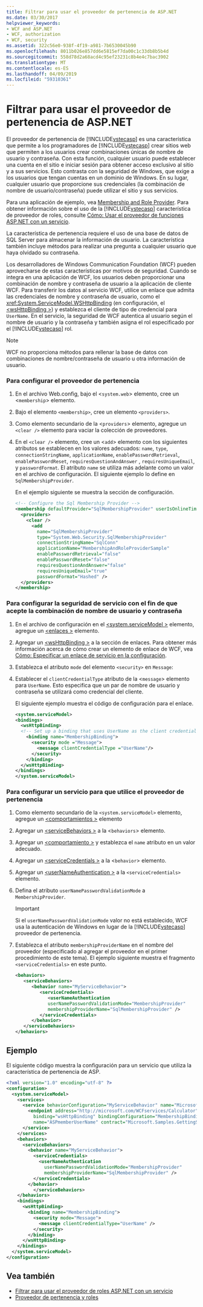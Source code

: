 ```yaml
---
title: Filtrar para usar el proveedor de pertenencia de ASP.NET
ms.date: 03/30/2017
helpviewer_keywords:
- WCF and ASP.NET
- WCF, authorization
- WCF, security
ms.assetid: 322c56e0-938f-4f19-a981-7b6530045b90
ms.openlocfilehash: 8011b026e857dd6e5815ef7da00c1c33db8b5b4d
ms.sourcegitcommit: 558d78d2a68acd4c95ef23231c8b4e4c7bac3902
ms.translationtype: MT
ms.contentlocale: es-ES
ms.lasthandoff: 04/09/2019
ms.locfileid: "59310361"
---
```

# <a name="how-to-use-the-aspnet-membership-provider"></a>Filtrar para usar el proveedor de pertenencia de ASP.NET
El proveedor de pertenencia de [!INCLUDE[vstecasp](../../../../includes/vstecasp-md.md)] es una característica que permite a los programadores de [!INCLUDE[vstecasp](../../../../includes/vstecasp-md.md)] crear sitios web que permiten a los usuarios crear combinaciones únicas de nombre de usuario y contraseña. Con esta función, cualquier usuario puede establecer una cuenta en el sitio e iniciar sesión para obtener acceso exclusivo al sitio y a sus servicios. Esto contrasta con la seguridad de Windows, que exige a los usuarios que tengan cuentas en un dominio de Windows. En su lugar, cualquier usuario que proporcione sus credenciales (la combinación de nombre de usuario/contraseña) puede utilizar el sitio y sus servicios.  
  
 Para una aplicación de ejemplo, vea [Membership and Role Provider](../../../../docs/framework/wcf/samples/membership-and-role-provider.md). Para obtener información sobre el uso de la [!INCLUDE[vstecasp](../../../../includes/vstecasp-md.md)] característica de proveedor de roles, consulte [Cómo: Usar el proveedor de funciones ASP.NET con un servicio](../../../../docs/framework/wcf/feature-details/how-to-use-the-aspnet-role-provider-with-a-service.md).  
  
 La característica de pertenencia requiere el uso de una base de datos de SQL Server para almacenar la información de usuario. La característica también incluye métodos para realizar una pregunta a cualquier usuario que haya olvidado su contraseña.  
  
 Los desarrolladores de Windows Communication Foundation (WCF) pueden aprovecharse de estas características por motivos de seguridad. Cuando se integra en una aplicación de WCF, los usuarios deben proporcionar una combinación de nombre y contraseña de usuario a la aplicación de cliente WCF. Para transferir los datos al servicio WCF, utilice un enlace que admita las credenciales de nombre y contraseña de usuario, como el <xref:System.ServiceModel.WSHttpBinding> (en configuración, el [ \<wsHttpBinding >](../../../../docs/framework/configure-apps/file-schema/wcf/wshttpbinding.md)) y establezca el cliente de tipo de credencial para `UserName`. En el servicio, la seguridad de WCF autentica al usuario según el nombre de usuario y la contraseña y también asigna el rol especificado por el [!INCLUDE[vstecasp](../../../../includes/vstecasp-md.md)] rol.  
  
> [!NOTE]
>  WCF no proporciona métodos para rellenar la base de datos con combinaciones de nombre/contraseña de usuario u otra información de usuario.  
  
### <a name="to-configure-the-membership-provider"></a>Para configurar el proveedor de pertenencia  
  
1. En el archivo Web.config, bajo el <`system.web`> elemento, cree un <`membership`> elemento.  
  
2. Bajo el elemento `<membership>`, cree un elemento `<providers>`.  
  
3. Como elemento secundario de la <`providers`> elemento, agregue un `<clear />` elemento para vaciar la colección de proveedores.  
  
4. En el `<clear />` elemento, cree un <`add`> elemento con los siguientes atributos se establecen en los valores adecuados: `name`, `type`, `connectionStringName`, `applicationName`, `enablePasswordRetrieval`, `enablePasswordReset`, `requiresQuestionAndAnswer` , `requiresUniqueEmail`, y `passwordFormat`. El atributo `name` se utiliza más adelante como un valor en el archivo de configuración. El siguiente ejemplo lo define en `SqlMembershipProvider`.  
  
     En el ejemplo siguiente se muestra la sección de configuración.  
  
    ```xml  
    <!-- Configure the Sql Membership Provider -->  
    <membership defaultProvider="SqlMembershipProvider" userIsOnlineTimeWindow="15">  
      <providers>  
        <clear />  
          <add   
            name="SqlMembershipProvider"   
            type="System.Web.Security.SqlMembershipProvider"   
            connectionStringName="SqlConn"  
            applicationName="MembershipAndRoleProviderSample"  
            enablePasswordRetrieval="false"  
            enablePasswordReset="false"  
            requiresQuestionAndAnswer="false"  
            requiresUniqueEmail="true"  
            passwordFormat="Hashed" />  
      </providers>  
    </membership>  
    ```  
  
### <a name="to-configure-service-security-to-accept-the-user-namepassword-combination"></a>Para configurar la seguridad de servicio con el fin de que acepte la combinación de nombre de usuario y contraseña  
  
1. En el archivo de configuración en el [ \<system.serviceModel >](../../../../docs/framework/configure-apps/file-schema/wcf/system-servicemodel.md) elemento, agregue un [ \<enlaces >](../../../../docs/framework/configure-apps/file-schema/wcf/bindings.md) elemento.  
  
2. Agregar un [ \<wsHttpBinding >](../../../../docs/framework/configure-apps/file-schema/wcf/wshttpbinding.md) a la sección de enlaces. Para obtener más información acerca de cómo crear un elemento de enlace de WCF, vea [Cómo: Especificar un enlace de servicio en la configuración](../../../../docs/framework/wcf/how-to-specify-a-service-binding-in-configuration.md).  
  
3. Establezca el atributo `mode` del elemento `<security>` en `Message`:  
  
4. Establecer el `clientCredentialType` atributo de la <`message`> elemento para `UserName`. Esto especifica que un par de nombre de usuario y contraseña se utilizará como credencial del cliente.  
  
     El siguiente ejemplo muestra el código de configuración para el enlace.  
  
    ```xml  
    <system.serviceModel>  
    <bindings>  
      <wsHttpBinding>  
      <!-- Set up a binding that uses UserName as the client credential type -->  
        <binding name="MembershipBinding">  
          <security mode ="Message">  
            <message clientCredentialType ="UserName"/>  
          </security>  
        </binding>  
      </wsHttpBinding>  
    </bindings>  
    </system.serviceModel>  
    ```  
  
### <a name="to-configure-a-service-to-use-the-membership-provider"></a>Para configurar un servicio para que utilice el proveedor de pertenencia  
  
1. Como elemento secundario de la `<system.serviceModel>` elemento, agregue un [ \<comportamientos >](../../../../docs/framework/configure-apps/file-schema/wcf/behaviors.md) elemento  
  
2. Agregar un [ \<serviceBehaviors >](../../../../docs/framework/configure-apps/file-schema/wcf/servicebehaviors.md) a la <`behaviors`> elemento.  
  
3. Agregar un [ \<comportamiento >](../../../../docs/framework/configure-apps/file-schema/wcf/behavior-of-endpointbehaviors.md) y establezca el `name` atributo en un valor adecuado.  
  
4. Agregar un [ \<serviceCredentials >](../../../../docs/framework/configure-apps/file-schema/wcf/servicecredentials.md) a la <`behavior`> elemento.  
  
5. Agregar un [ \<userNameAuthentication >](../../../../docs/framework/configure-apps/file-schema/wcf/usernameauthentication.md) a la `<serviceCredentials>` elemento.  
  
6. Defina el atributo `userNamePasswordValidationMode` a `MembershipProvider`.  
  
    > [!IMPORTANT]
    >  Si el `userNamePasswordValidationMode` valor no está establecido, WCF usa la autenticación de Windows en lugar de la [!INCLUDE[vstecasp](../../../../includes/vstecasp-md.md)] proveedor de pertenencia.  
  
7. Establezca el atributo `membershipProviderName` en el nombre del proveedor (especificado al agregar el proveedor en el primer procedimiento de este tema). El ejemplo siguiente muestra el fragmento `<serviceCredentials>` en este punto.  
  
    ```xml  
    <behaviors>  
       <serviceBehaviors>  
          <behavior name="MyServiceBehavior">  
             <serviceCredentials>  
                <userNameAuthentication   
                userNamePasswordValidationMode="MembershipProvider"  
                membershipProviderName="SqlMembershipProvider" />  
             </serviceCredentials>  
          </behavior>  
       </serviceBehaviors>  
    </behaviors>  
    ```  
  
## <a name="example"></a>Ejemplo  
 El siguiente código muestra la configuración para un servicio que utiliza la característica de pertenencia de ASP.  
  
```xml  
<?xml version="1.0" encoding="utf-8" ?>  
<configuration>  
  <system.serviceModel>  
    <services>  
      <service behaviorConfiguration="MyServiceBehavior" name="Microsoft.Samples.GettingStarted.CalculatorService">  
        <endpoint address="http://microsoft.com/WCFservices/Calculator"  
          binding="wsHttpBinding" bindingConfiguration="MembershipBinding"  
          name="ASPmemberUserName" contract="Microsoft.Samples.GettingStarted.ICalculator" />  
      </service>  
    </services>  
    <behaviors>  
      <serviceBehaviors>  
        <behavior name="MyServiceBehavior">  
          <serviceCredentials>  
            <userNameAuthentication   
              userNamePasswordValidationMode="MembershipProvider"  
              membershipProviderName="SqlMembershipProvider" />  
          </serviceCredentials>  
        </behavior>  
          </serviceBehaviors>  
    </behaviors>  
    <bindings>  
      <wsHttpBinding>  
        <binding name="MembershipBinding">  
          <security mode="Message">  
            <message clientCredentialType="UserName" />  
          </security>  
        </binding>  
      </wsHttpBinding>  
    </bindings>  
  </system.serviceModel>  
</configuration>  
```  
  
## <a name="see-also"></a>Vea también

- [Filtrar para usar el proveedor de roles ASP.NET con un servicio](../../../../docs/framework/wcf/feature-details/how-to-use-the-aspnet-role-provider-with-a-service.md)
- [Proveedor de pertenencia y roles](../../../../docs/framework/wcf/samples/membership-and-role-provider.md)
